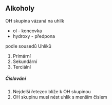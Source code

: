 ## Alkoholy
OH skupina vázaná na uhlík
- ol - koncovka
- hydroxy - předpona

podle sousedů Uhlíků
1. Primární
2. Sekundární
3. Terciální

##### Číslování
1. Nejdelší řetezec blíže k OH skupinou
2. OH skupinu musí nést uhlík s menším číslem
